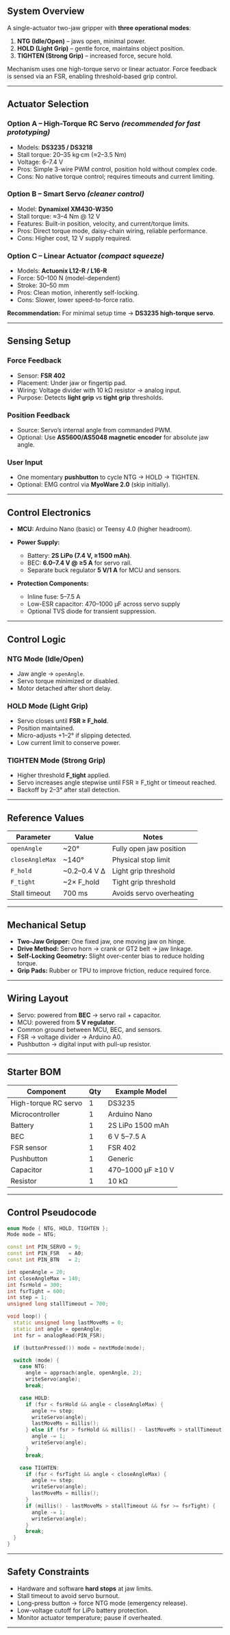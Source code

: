 ## System Overview

A single-actuator two-jaw gripper with **three operational modes**:

1. **NTG (Idle/Open)** – jaws open, minimal power.
2. **HOLD (Light Grip)** – gentle force, maintains object position.
3. **TIGHTEN (Strong Grip)** – increased force, secure hold.

Mechanism uses one high-torque servo or linear actuator. Force feedback is sensed via an FSR, enabling threshold-based grip control.

---

## Actuator Selection

### Option A – High-Torque RC Servo *(recommended for fast prototyping)*

* Models: **DS3235 / DS3218**
* Stall torque: 20–35 kg·cm (≈2–3.5 Nm)
* Voltage: 6–7.4 V
* Pros: Simple 3-wire PWM control, position hold without complex code.
* Cons: No native torque control; requires timeouts and current limiting.

### Option B – Smart Servo *(cleaner control)*

* Model: **Dynamixel XM430-W350**
* Stall torque: ≈3–4 Nm @ 12 V
* Features: Built-in position, velocity, and current/torque limits.
* Pros: Direct torque mode, daisy-chain wiring, reliable performance.
* Cons: Higher cost, 12 V supply required.

### Option C – Linear Actuator *(compact squeeze)*

* Models: **Actuonix L12-R / L16-R**
* Force: 50–100 N (model-dependent)
* Stroke: 30–50 mm
* Pros: Clean motion, inherently self-locking.
* Cons: Slower, lower speed-to-force ratio.

**Recommendation:** For minimal setup time → **DS3235 high-torque servo**.

---

## Sensing Setup

### Force Feedback

* Sensor: **FSR 402**
* Placement: Under jaw or fingertip pad.
* Wiring: Voltage divider with 10 kΩ resistor → analog input.
* Purpose: Detects **light grip** vs **tight grip** thresholds.

### Position Feedback

* Source: Servo’s internal angle from commanded PWM.
* Optional: Use **AS5600/AS5048 magnetic encoder** for absolute jaw angle.

### User Input

* One momentary **pushbutton** to cycle NTG → HOLD → TIGHTEN.
* Optional: EMG control via **MyoWare 2.0** (skip initially).

---

## Control Electronics

* **MCU:** Arduino Nano (basic) or Teensy 4.0 (higher headroom).
* **Power Supply:**

  * Battery: **2S LiPo (7.4 V, ≥1500 mAh)**.
  * BEC: **6.0–7.4 V @ ≥5 A** for servo rail.
  * Separate buck regulator **5 V/1 A** for MCU and sensors.
* **Protection Components:**

  * Inline fuse: 5–7.5 A
  * Low-ESR capacitor: 470–1000 µF across servo supply
  * Optional TVS diode for transient suppression.

---

## Control Logic

### NTG Mode (Idle/Open)

* Jaw angle → `openAngle`.
* Servo torque minimized or disabled.
* Motor detached after short delay.

### HOLD Mode (Light Grip)

* Servo closes until **FSR ≥ F\_hold**.
* Position maintained.
* Micro-adjusts +1–2° if slipping detected.
* Low current limit to conserve power.

### TIGHTEN Mode (Strong Grip)

* Higher threshold **F\_tight** applied.
* Servo increases angle stepwise until FSR ≥ F\_tight or timeout reached.
* Backoff by 2–3° after stall detection.

---

## Reference Values

| Parameter       | Value         | Notes                    |
| --------------- | ------------- | ------------------------ |
| `openAngle`     | \~20°         | Fully open jaw position  |
| `closeAngleMax` | \~140°        | Physical stop limit      |
| `F_hold`        | \~0.2–0.4 V Δ | Light grip threshold     |
| `F_tight`       | \~2× F\_hold  | Tight grip threshold     |
| Stall timeout   | 700 ms        | Avoids servo overheating |

---

## Mechanical Setup

* **Two-Jaw Gripper:** One fixed jaw, one moving jaw on hinge.
* **Drive Method:** Servo horn → crank or GT2 belt → jaw linkage.
* **Self-Locking Geometry:** Slight over-center bias to reduce holding torque.
* **Grip Pads:** Rubber or TPU to improve friction, reduce required force.

---

## Wiring Layout

* Servo: powered from **BEC** → servo rail + capacitor.
* MCU: powered from **5 V regulator**.
* Common ground between MCU, BEC, and sensors.
* FSR → voltage divider → Arduino A0.
* Pushbutton → digital input with pull-up resistor.

---

## Starter BOM

| Component            | Qty | Example Model     |
| -------------------- | --- | ----------------- |
| High-torque RC servo | 1   | DS3235            |
| Microcontroller      | 1   | Arduino Nano      |
| Battery              | 1   | 2S LiPo 1500 mAh  |
| BEC                  | 1   | 6 V 5–7.5 A       |
| FSR sensor           | 1   | FSR 402           |
| Pushbutton           | 1   | Generic           |
| Capacitor            | 1   | 470–1000 µF ≥10 V |
| Resistor             | 1   | 10 kΩ             |

---

## Control Pseudocode

```cpp
enum Mode { NTG, HOLD, TIGHTEN };
Mode mode = NTG;

const int PIN_SERVO = 9;
const int PIN_FSR   = A0;
const int PIN_BTN   = 2;

int openAngle = 20;
int closeAngleMax = 140;
int fsrHold = 300;
int fsrTight = 600;
int step = 1;
unsigned long stallTimeout = 700;

void loop() {
  static unsigned long lastMoveMs = 0;
  static int angle = openAngle;
  int fsr = analogRead(PIN_FSR);

  if (buttonPressed()) mode = nextMode(mode);

  switch (mode) {
    case NTG:
      angle = approach(angle, openAngle, 2);
      writeServo(angle);
      break;

    case HOLD:
      if (fsr < fsrHold && angle < closeAngleMax) {
        angle += step;
        writeServo(angle);
        lastMoveMs = millis();
      } else if (fsr > fsrHold && millis() - lastMoveMs > stallTimeout) {
        angle -= 1;
        writeServo(angle);
      }
      break;

    case TIGHTEN:
      if (fsr < fsrTight && angle < closeAngleMax) {
        angle += step;
        writeServo(angle);
        lastMoveMs = millis();
      }
      if (millis() - lastMoveMs > stallTimeout && fsr >= fsrTight) {
        angle -= 1;
        writeServo(angle);
      }
      break;
  }
}
```

---

## Safety Constraints

* Hardware and software **hard stops** at jaw limits.
* Stall timeout to avoid servo burnout.
* Long-press button → force NTG mode (emergency release).
* Low-voltage cutoff for LiPo battery protection.
* Monitor actuator temperature; pause if overheated.

---

